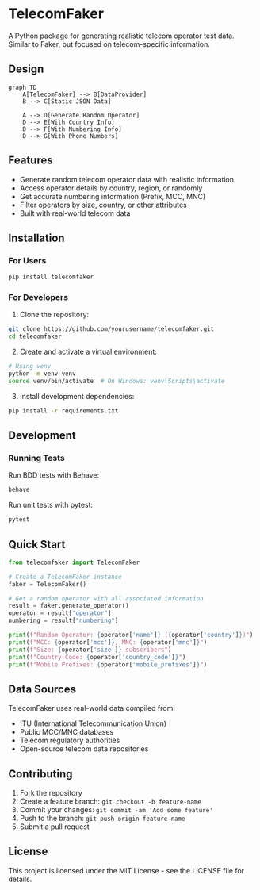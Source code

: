 # TelecomFaker

A Python package for generating realistic telecom operator test data. Similar to Faker, but focused on telecom-specific information.

## Design

```mermaid
graph TD
    A[TelecomFaker] --> B[DataProvider]
    B --> C[Static JSON Data]
    
    A --> D[Generate Random Operator]
    D --> E[With Country Info]
    D --> F[With Numbering Info]
    D --> G[With Phone Numbers]
```

## Features

- Generate random telecom operator data with realistic information
- Access operator details by country, region, or randomly
- Get accurate numbering information (Prefix, MCC, MNC)
- Filter operators by size, country, or other attributes
- Built with real-world telecom data

## Installation

### For Users

```bash
pip install telecomfaker
```

### For Developers

1. Clone the repository:
```bash
git clone https://github.com/yourusername/telecomfaker.git
cd telecomfaker
```

2. Create and activate a virtual environment:
```bash
# Using venv
python -m venv venv
source venv/bin/activate  # On Windows: venv\Scripts\activate
```

3. Install development dependencies:
```bash
pip install -r requirements.txt
```

## Development

### Running Tests

Run BDD tests with Behave:
```bash
behave
```

Run unit tests with pytest:
```bash
pytest
```


## Quick Start

```python
from telecomfaker import TelecomFaker

# Create a TelecomFaker instance
faker = TelecomFaker()

# Get a random operator with all associated information
result = faker.generate_operator()
operator = result["operator"]
numbering = result["numbering"]

print(f"Random Operator: {operator['name']} ({operator['country']})")
print(f"MCC: {operator['mcc']}, MNC: {operator['mnc']}")
print(f"Size: {operator['size']} subscribers")
print(f"Country Code: {operator['country_code']}")
print(f"Mobile Prefixes: {operator['mobile_prefixes']}")
```

## Data Sources

TelecomFaker uses real-world data compiled from:

- ITU (International Telecommunication Union)
- Public MCC/MNC databases
- Telecom regulatory authorities
- Open-source telecom data repositories

## Contributing

1. Fork the repository
2. Create a feature branch: `git checkout -b feature-name`
3. Commit your changes: `git commit -am 'Add some feature'`
4. Push to the branch: `git push origin feature-name`
5. Submit a pull request

## License

This project is licensed under the MIT License - see the LICENSE file for details.

